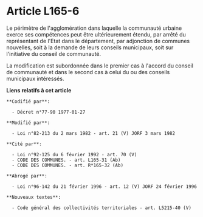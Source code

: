 # Article L165-6

Le périmètre de l'agglomération dans laquelle la communauté urbaine exerce ses compétences peut être ultérieurement étendu,
par arrêté du représentant de l'Etat dans le département, par adjonction de communes nouvelles, soit à la demande de leurs
conseils municipaux, soit sur l'initiative du conseil de communauté.

La modification est subordonnée dans le premier cas à l'accord du conseil de communauté et dans le second cas à celui du ou
des conseils municipaux intéressés.

**Liens relatifs à cet article**

	**Codifié par**:

	  - Décret n°77-90 1977-01-27

	**Modifié par**:

	  - Loi n°82-213 du 2 mars 1982 - art. 21 (V) JORF 3 mars 1982

	**Cité par**:

	  - Loi n°92-125 du 6 février 1992 - art. 70 (V)
	  - CODE DES COMMUNES. - art. L165-31 (Ab)
	  - CODE DES COMMUNES. - art. R*165-32 (Ab)

	**Abrogé par**:

	  - Loi n°96-142 du 21 février 1996 - art. 12 (V) JORF 24 février 1996

	**Nouveaux textes**:

	  - Code général des collectivités territoriales - art. L5215-40 (V)
